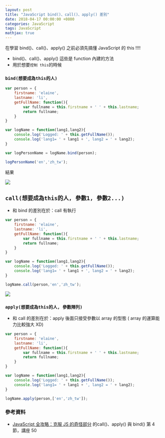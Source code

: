 ```yaml
---
layout: post
title: "JavaScript bind()、call()、apply() 差別"
date: 2018-04-17 00:00:00 +0800
categories: JavaScript
tags: JavaScript
mathjax: true
---
```


在學習 bind()、call()、apply() 之前必須先搞懂 JavaScript 的 this !!!!

* bind()、call()、apply() 這些是 function 內建的方法
* 用於想要`控制 this`的時候

### `bind(想要成為this的人) `

```js
var person = {
    firstname: 'elaine',
    lastname: 'li',
    getFullName: function(){
        var fullname = this.firstname + ' ' + this.lastname;
        return fullname;
    }
}

var logName = function(lang1,lang2){
    console.log('Logged: ' + this.getFullName());
    console.log('lang1= ' + lang1 + ', lang2 = ' + lang2);
}

var logPersonName = logName.bind(person);

logPersonName('en','zh_tw');
```

結果

![](https://i.imgur.com/k0TabmK.png)


## `call(想要成為this的人, 參數1, 參數2...) `

* 和 bind 的差別在於：call 有執行

```js
var person = {
    firstname: 'elaine',
    lastname: 'li',
    getFullName: function(){
        var fullname = this.firstname + ' ' + this.lastname;
        return fullname;
    }
}

var logName = function(lang1,lang2){
    console.log('Logged: ' + this.getFullName());
    console.log('lang1= ' + lang1 + ', lang2 = ' + lang2);
}

logName.call(person,'en','zh_tw');
```
![](https://i.imgur.com/2QcN6HL.png)


### `apply(想要成為this的人, 參數陣列)` 

* 和 call 的差別在於：apply 後面只接受參數以 array 的型態 ( array 的運算能力比較強大 XD)

```js
var person = {
    firstname: 'elaine',
    lastname: 'li',
    getFullName: function(){
        var fullname = this.firstname + ' ' + this.lastname;
        return fullname;
    }
}

var logName = function(lang1,lang2){
    console.log('Logged: ' + this.getFullName());
    console.log('lang1= ' + lang1 + ', lang2 = ' + lang2);
}

logName.apply(person,['en','zh_tw']);
```

### 參考資料

- [JavaScript 全攻略：克服 JS 的奇怪部分](https://www.udemy.com/javascriptjs/learn/v4/t/lecture/3604434?start=0) 的call()、apply() 與 bind() 第 4 節，講座 50